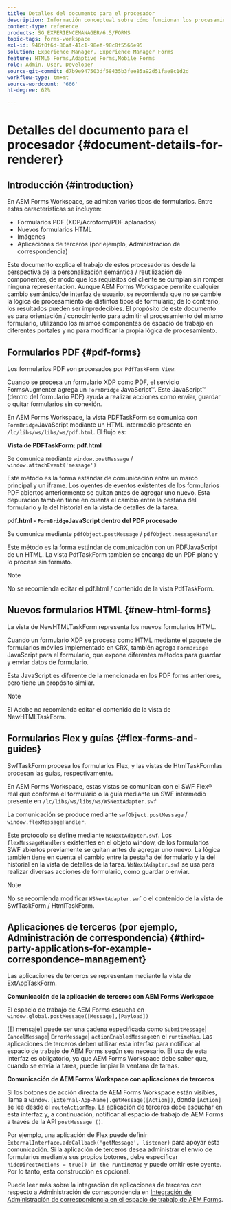```yaml
---
title: Detalles del documento para el procesador
description: Información conceptual sobre cómo funcionan los procesamientos en AEM Forms Workspace para procesar los distintos tipos de formularios y archivos admitidos.
content-type: reference
products: SG_EXPERIENCEMANAGER/6.5/FORMS
topic-tags: forms-workspace
exl-id: 946f0f6d-86af-41c1-98ef-98c8f5566e95
solution: Experience Manager, Experience Manager Forms
feature: HTML5 Forms,Adaptive Forms,Mobile Forms
role: Admin, User, Developer
source-git-commit: d7b9e947503df58435b3fee85a92d51fae8c1d2d
workflow-type: tm+mt
source-wordcount: '666'
ht-degree: 62%

---
```


# Detalles del documento para el procesador {#document-details-for-renderer}

## Introducción {#introduction}

En AEM Forms Workspace, se admiten varios tipos de formularios. Entre estas características se incluyen:

* Formularios PDF (XDP/Acroform/PDF aplanados)
* Nuevos formularios HTML
* Imágenes
* Aplicaciones de terceros (por ejemplo, Administración de correspondencia)

Este documento explica el trabajo de estos procesadores desde la perspectiva de la personalización semántica / reutilización de componentes, de modo que los requisitos del cliente se cumplan sin romper ninguna representación. Aunque AEM Forms Workspace permite cualquier cambio semántico/de interfaz de usuario, se recomienda que no se cambie la lógica de procesamiento de distintos tipos de formulario; de lo contrario, los resultados pueden ser impredecibles. El propósito de este documento es para orientación / conocimiento para admitir el procesamiento del mismo formulario, utilizando los mismos componentes de espacio de trabajo en diferentes portales y no para modificar la propia lógica de procesamiento.

## Formularios PDF {#pdf-forms}

Los formularios PDF son procesados por `PdfTaskForm View`.

Cuando se procesa un formulario XDP como PDF, el servicio FormsAugmenter agrega un `FormBridge` JavaScript™. Este JavaScript™ (dentro del formulario PDF) ayuda a realizar acciones como enviar, guardar o quitar formularios sin conexión.

En AEM Forms Workspace, la vista PDFTaskForm se comunica con `FormBridge`JavaScript mediante un HTML intermedio presente en `/lc/libs/ws/libs/ws/pdf.html`. El flujo es:

**Vista de PDFTaskForm: pdf.html**

Se comunica mediante `window.postMessage` / `window.attachEvent('message')`

Este método es la forma estándar de comunicación entre un marco principal y un iframe. Los oyentes de eventos existentes de los formularios PDF abiertos anteriormente se quitan antes de agregar uno nuevo. Esta depuración también tiene en cuenta el cambio entre la pestaña del formulario y la del historial en la vista de detalles de la tarea.

**pdf.html - `FormBridge`JavaScript dentro del PDF procesado**

Se comunica mediante `pdfObject.postMessage` / `pdfObject.messageHandler`

Este método es la forma estándar de comunicación con un PDFJavaScript de un HTML. La vista PdfTaskForm también se encarga de un PDF plano y lo procesa sin formato.

>[!NOTE]
>
>No se recomienda editar el pdf.html / contenido de la vista PdfTaskForm.

## Nuevos formularios HTML {#new-html-forms}

La vista de NewHTMLTaskForm representa los nuevos formularios HTML.

Cuando un formulario XDP se procesa como HTML mediante el paquete de formularios móviles implementado en CRX, también agrega `FormBridge` JavaScript para el formulario, que expone diferentes métodos para guardar y enviar datos de formulario.

Esta JavaScript es diferente de la mencionada en los PDF forms anteriores, pero tiene un propósito similar.

>[!NOTE]
>
>El Adobe no recomienda editar el contenido de la vista de NewHTMLTaskForm.

## Formularios Flex y guías {#flex-forms-and-guides}

SwfTaskForm procesa los formularios Flex, y las vistas de HtmlTaskFormlas procesan las guías, respectivamente.

En AEM Forms Workspace, estas vistas se comunican con el SWF Flex® real que conforma el formulario o la guía mediante un SWF intermedio presente en `/lc/libs/ws/libs/ws/WSNextAdapter.swf`

La comunicación se produce mediante `swfObject.postMessage` / `window.flexMessageHandler`.

Este protocolo se define mediante `WsNextAdapter.swf`. Los `flexMessageHandlers` existentes en el objeto window, de los formularios SWF abiertos previamente se quitan antes de agregar uno nuevo. La lógica también tiene en cuenta el cambio entre la pestaña del formulario y la del historial en la vista de detalles de la tarea. `WsNextAdapter.swf` se usa para realizar diversas acciones de formulario, como guardar o enviar.

>[!NOTE]
>
>No se recomienda modificar `WSNextAdapter.swf` o el contenido de la vista de SwfTaskForm / HtmlTaskForm.

## Aplicaciones de terceros (por ejemplo, Administración de correspondencia) {#third-party-applications-for-example-correspondence-management}

Las aplicaciones de terceros se representan mediante la vista de ExtAppTaskForm.

**Comunicación de la aplicación de terceros con AEM Forms Workspace**

El espacio de trabajo de AEM Forms escucha en `window.global.postMessage([Message],[Payload])`

[El mensaje] puede ser una cadena especificada como `SubmitMessage`| `CancelMessage`| `ErrorMessage`| `actionEnabledMessage`en el `runtimeMap`. Las aplicaciones de terceros deben utilizar esta interfaz para notificar al espacio de trabajo de AEM Forms según sea necesario. El uso de esta interfaz es obligatorio, ya que AEM Forms Workspace debe saber que, cuando se envía la tarea, puede limpiar la ventana de tareas.

**Comunicación de AEM Forms Workspace con aplicaciones de terceros**

Si los botones de acción directa de AEM Forms Workspace están visibles, llama a `window.[External-App-Name].getMessage([Action])`, donde `[Action]` se lee desde el `routeActionMap`. La aplicación de terceros debe escuchar en esta interfaz y, a continuación, notificar al espacio de trabajo de AEM Forms a través de la API `postMessage ()`.

Por ejemplo, una aplicación de Flex puede definir `ExternalInterface.addCallback('getMessage', listener)` para apoyar esta comunicación. Si la aplicación de terceros desea administrar el envío de formularios mediante sus propios botones, debe especificar `hideDirectActions = true() in the runtimeMap` y puede omitir este oyente. Por lo tanto, esta construcción es opcional.

Puede leer más sobre la integración de aplicaciones de terceros con respecto a Administración de correspondencia en [Integración de Administración de correspondencia en el espacio de trabajo de AEM Forms](/help/forms/using/integrating-correspondence-management-html-workspace.md).
